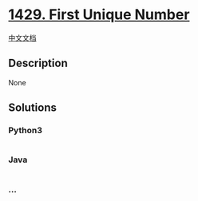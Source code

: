 # [1429. First Unique Number](https://leetcode.com/problems/first-unique-number)

[中文文档](/solution/1400-1499/1429.First%20Unique%20Number/README.md)

## Description

None

## Solutions

<!-- tabs:start -->

### **Python3**

```python

```

### **Java**

```java

```

### **...**

```

```

<!-- tabs:end -->
